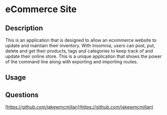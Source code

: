 # eCommerce Site

## Description

This is an application that is designed to allow an ecommerce website to update and maintain their inventory.  With Insomnia, users can post, put, delete and get their products, tags and categories to keep track of and update their online store.  This is a unique application that shows the power of the command line along with exporting and importing routes.

## Usage

## Questions
[https://github.com/jakewmcmillan](https://github.com/jakewmcmillan)